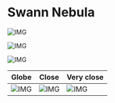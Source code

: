 # Swann Nebula
![IMG](/home/lcv/Dropbox/AstroPhotography/Imaging/Original/Swann_Nebula.jpg)



![IMG](/home/lcv/Dropbox/AstroPhotography/Imaging/Grayscale/Swann_Nebula.jpg)

![IMG](/home/lcv/Dropbox/AstroPhotography/Imaging/Annotated/Swann_Nebula_Annotated.jpg)

| Globe | Close | Very close |
| ----- | ----- | ----- |
|![IMG](/home/lcv/Dropbox/AstroPhotography/Imaging/Annotated/Swann_Nebula_Globe.jpg) |![IMG](/home/lcv/Dropbox/AstroPhotography/Imaging/Annotated/Swann_Nebula_Close.jpg) |![IMG](/home/lcv/Dropbox/AstroPhotography/Imaging/Annotated/Swann_Nebula_Closer.jpg) |